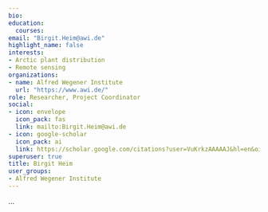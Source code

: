 ```yaml
---
bio:
education:
  courses:
email: "Birgit.Heim@awi.de"
highlight_name: false
interests:
- Arctic plant distribution
- Remote sensing
organizations:
- name: Alfred Wegener Institute
  url: "https://www.awi.de/"
role: Researcher, Project Coordinator
social:
- icon: envelope
  icon_pack: fas
  link: mailto:Birgit.Heim@awi.de
- icon: google-scholar
  icon_pack: ai
  link: https://scholar.google.com/citations?user=VuKrkzAAAAAJ&hl=en&oi=ao
superuser: true
title: Birgit Heim
user_groups:
- Alfred Wegener Institute
---
```

...